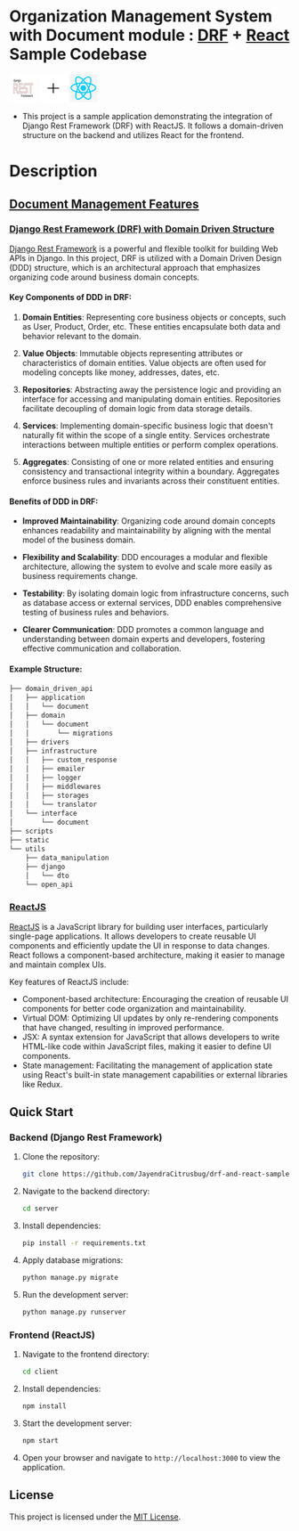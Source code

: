 # Organization Management System with Document module : [DRF](./server/README.md) + [React](./client/README.md) Sample Codebase
![DRF](./media/rsz_1download_1.png) ![+](./media/plus.png) ![React](./media/react.png)
- This project is a sample application demonstrating the integration of Django Rest Framework (DRF) with ReactJS. It follows a domain-driven structure on the backend and utilizes React for the frontend.

# Description

 ## [Document Management Features](./server/README.md#L68)

### [Django Rest Framework (DRF) with Domain Driven Structure](./server/README.md)

[Django Rest Framework](https://www.django-rest-framework.org/) is a powerful and flexible toolkit for building Web APIs in Django. In this project, DRF is utilized with a Domain Driven Design (DDD) structure, which is an architectural approach that emphasizes organizing code around business domain concepts.

#### Key Components of DDD in DRF:

1. **Domain Entities**: Representing core business objects or concepts, such as User, Product, Order, etc. These entities encapsulate both data and behavior relevant to the domain.

2. **Value Objects**: Immutable objects representing attributes or characteristics of domain entities. Value objects are often used for modeling concepts like money, addresses, dates, etc.

3. **Repositories**: Abstracting away the persistence logic and providing an interface for accessing and manipulating domain entities. Repositories facilitate decoupling of domain logic from data storage details.

4. **Services**: Implementing domain-specific business logic that doesn't naturally fit within the scope of a single entity. Services orchestrate interactions between multiple entities or perform complex operations.

5. **Aggregates**: Consisting of one or more related entities and ensuring consistency and transactional integrity within a boundary. Aggregates enforce business rules and invariants across their constituent entities.

#### Benefits of DDD in DRF:

- **Improved Maintainability**: Organizing code around domain concepts enhances readability and maintainability by aligning with the mental model of the business domain.

- **Flexibility and Scalability**: DDD encourages a modular and flexible architecture, allowing the system to evolve and scale more easily as business requirements change.

- **Testability**: By isolating domain logic from infrastructure concerns, such as database access or external services, DDD enables comprehensive testing of business rules and behaviors.

- **Clearer Communication**: DDD promotes a common language and understanding between domain experts and developers, fostering effective communication and collaboration.

#### Example Structure:

```
├── domain_driven_api
│   ├── application
│   │   └── document
│   ├── domain
│   │   └── document
│   │       └── migrations
│   ├── drivers
│   ├── infrastructure
│   │   ├── custom_response
│   │   ├── emailer
│   │   ├── logger
│   │   ├── middlewares
│   │   ├── storages
│   │   └── translator
│   └── interface
│       └── document
├── scripts
├── static
└── utils
    ├── data_manipulation
    ├── django
    │   └── dto
    └── open_api
```

### [ReactJS](./client/README.md)

[ReactJS](https://reactjs.org/) is a JavaScript library for building user interfaces, particularly single-page applications. It allows developers to create reusable UI components and efficiently update the UI in response to data changes. React follows a component-based architecture, making it easier to manage and maintain complex UIs.

Key features of ReactJS include:
- Component-based architecture: Encouraging the creation of reusable UI components for better code organization and maintainability.
- Virtual DOM: Optimizing UI updates by only re-rendering components that have changed, resulting in improved performance.
- JSX: A syntax extension for JavaScript that allows developers to write HTML-like code within JavaScript files, making it easier to define UI components.
- State management: Facilitating the management of application state using React's built-in state management capabilities or external libraries like Redux.

## Quick Start

### Backend (Django Rest Framework)

1. Clone the repository:
   ```bash
   git clone https://github.com/JayendraCitrusbug/drf-and-react-sample.git
   ```

2. Navigate to the backend directory:
   ```bash
   cd server
   ```

3. Install dependencies:
   ```bash
   pip install -r requirements.txt
   ```

4. Apply database migrations:
   ```bash
   python manage.py migrate
   ```

5. Run the development server:
   ```bash
   python manage.py runserver
   ```

### Frontend (ReactJS)

1. Navigate to the frontend directory:
   ```bash
   cd client
   ```

2. Install dependencies:
   ```bash
   npm install
   ```

3. Start the development server:
   ```bash
   npm start
   ```

4. Open your browser and navigate to `http://localhost:3000` to view the application.

## License

This project is licensed under the [MIT License](LICENSE).
